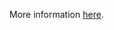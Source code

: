 More information [here](https://docs.prismacloud.io/en/enterprise-edition/policy-reference/azure-policies/azure-general-policies/ensure-that-postgresql-server-enables-infrastructure-encryption).

